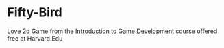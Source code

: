 # Fifty-Bird

Love 2d Game from the [Introduction to Game Development](https://online-learning.harvard.edu/course/cs50s-introduction-game-development) course offered free at Harvard.Edu